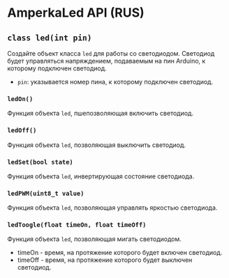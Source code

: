 # AmperkaLed API (RUS)

## `class led(int pin)`
Создайте объект класса `led` для работы со светодиодом.
Светодиод будет управляться напряждением, подаваемым на пин Arduino, к которому подключен светодиод. 
- `pin`: указывается номер пина, к которому подключен светодиод.

### `ledOn()`
Функция объекта `led`, пшепозволяющая включить светодиод.

### `ledOff()`
Функция объекта `led`, позволяющая выключить светодиод.

### `ledSet(bool state)`
Функция объекта `led`, инвертирующая состояние светодиода.

### `ledPWM(uint8_t value)`
Функция объекта `led`, позволяющая управлять яркостью светодиода.

### `ledToogle(float timeOn, float timeOff)`
Функция объекта `led`, позволяющая мигать светодиодом.
- timeOn - время, на протяжение которого будет включен светодиод.
- timeOff - время, на протяжение которого будет выключен светодиод.